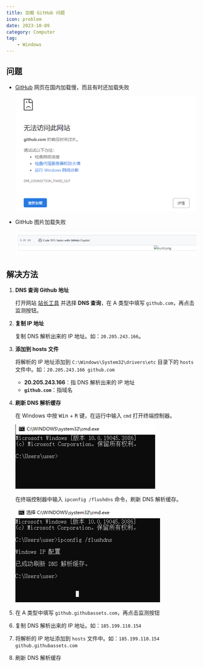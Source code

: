 ```yaml
---
title: 加载 GitHub 问题
icon: problem
date: 2023-10-09
category: Computer
tag:
    - Windows
---
```


## 问题

- [GitHub](https://github.com/) 网页在国内加载慢，而且有时还加载失败

    ![GitHub 无法访问](./assets/github_cannot_access.jpg)

- GitHub 图片加载失败

    ![GitHub 图片加载失败](./assets/image_loading_failed.jpg)

## 解决方法

1. **DNS 查询 Github 地址**

    打开网站 [站长工具](https://tool.chinaz.com/dns/) 并选择 **DNS 查询**，在 A 类型中填写 `github.com`，再点击监测按钮。

2. **复制 IP 地址**

    复制 DNS 解析出来的 IP 地址。如：`20.205.243.166`。

3. **添加到 hosts 文件**

    将解析的 IP 地址添加到 `C:\Windows\System32\drivers\etc` 目录下的 `hosts` 文件中。如：`20.205.243.166 github.com`

    - **20.205.243.166**：指 DNS 解析出来的 IP 地址
    - **`github.com`**：指域名

4. **刷新 DNS 解析缓存**

    在 Windows 中按 <kbd>Win</kbd> + <kbd>R</kbd> 键，在运行中输入 `cmd` 打开终端控制器。

    ![终端控制器](./assets/terminal_controller.jpg)

    在终端控制器中输入 `ipconfig /flushdns` 命令，刷新 DNS 解析缓存。

    ![ipconfig /flushdns](./assets/ipconfig_flushdns.jpg)

5. 在 A 类型中填写 `github.githubassets.com`，再点击监测按钮
6. 复制 DNS 解析出来的 IP 地址。如：`185.199.110.154`
7. 将解析的 IP 地址添加到 `hosts` 文件中。如：`185.199.110.154 github.githubassets.com`
8. 刷新 DNS 解析缓存
